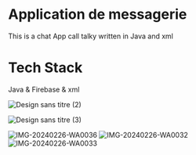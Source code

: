 <h1>Application de messagerie </h1>
<p>This is a chat App call talky written in Java and xml</p>
<h1>Tech Stack</h1>
Java & Firebase & xml 

![Design sans titre (2)](https://github.com/AyoubElho/Talky-ChatApp/assets/161326721/6ecf1df9-27f2-492a-b392-cfcd3c4dfd06)

![Design sans titre (3)](https://github.com/AyoubElho/Talky-ChatApp/assets/161326721/a35f29c3-e332-4a9c-92ca-e5d989e0811e)



![IMG-20240226-WA0036](https://github.com/AyoubElho/Talky-ChatApp/assets/161326721/cf11fdcb-a81d-41d7-90be-4dc2c9ea63be)
![IMG-20240226-WA0032](https://github.com/AyoubElho/Talky-ChatApp/assets/161326721/eb8578f4-372d-49eb-ae69-6f1e4a8fca9a)
![IMG-20240226-WA0033](https://github.com/AyoubElho/Talky-ChatApp/assets/161326721/5c9ac283-6b07-4ed7-824d-2f8b40b7021e)
